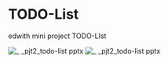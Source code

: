 # TODO-List
edwith mini project TODO-LIst

![_ _pjt2_todo-list pptx](https://user-images.githubusercontent.com/37930325/46054149-0a25ee00-c181-11e8-8436-67390f585f3d.jpg)
![_ _pjt2_todo-list pptx](https://user-images.githubusercontent.com/37930325/46054200-3fcad700-c181-11e8-9a03-0a7707e0d83b.jpg)
